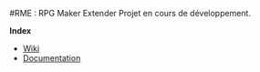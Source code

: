 #RME : RPG Maker Extender
Projet en cours de développement.

**Index**

*    [Wiki](/wiki)
*    [Documentation](/doc/README.md)
